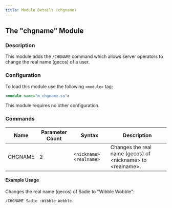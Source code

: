 ```yaml
---
title: Module Details (chgname)
---
```


## The "chgname" Module

### Description

This module adds the `/CHGNAME` command which allows server operators to change the real name (gecos) of a user.

### Configuration

To load this module use the following `<module>` tag:

```xml
<module name="m_chgname.so">
```

This module requires no other configuration.

### Commands

Name    | Parameter Count | Syntax                  | Description
------- | --------------- | ----------------------- | -----------
CHGNAME | 2               | `<nickname> <realname>` | Changes the real name (gecos) of &lt;nickname&gt; to &lt;realname&gt;.

#### Example Usage

Changes the real name (gecos) of Sadie to "Wibble Wobble":

```plaintext
/CHGNAME Sadie :Wibble Wobble
```
